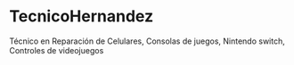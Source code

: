 # TecnicoHernandez
Técnico en Reparación de Celulares, Consolas de juegos, Nintendo switch, Controles de videojuegos
